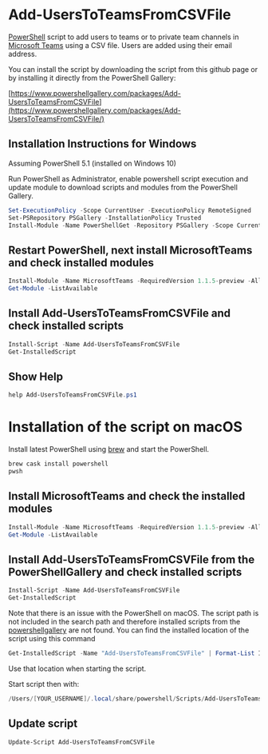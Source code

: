 # Add-UsersToTeamsFromCSVFile

[PowerShell](https://docs.microsoft.com/en-us/powershell/) script to add users to teams or to private team channels in [Microsoft Teams](https://teams.microsoft.com/) using a CSV file. Users are added using their email address.

You can install the script by downloading the script from this github page or by installing it directly from the PowerShell Gallery:

[https://www.powershellgallery.com/packages/Add-UsersToTeamsFromCSVFile](https://www.powershellgallery.com/packages/Add-UsersToTeamsFromCSVFile/) 

## Installation Instructions for Windows

Assuming PowerShell 5.1 (installed on Windows 10)

Run PowerShell as Administrator, enable powershell script execution and update module to download scripts and modules from the PowerShell Gallery.

```powershell
Set-ExecutionPolicy -Scope CurrentUser -ExecutionPolicy RemoteSigned
Set-PSRepository PSGallery -InstallationPolicy Trusted
Install-Module -Name PowerShellGet -Repository PSGallery -Scope CurrentUser -Force -AllowClobber
```

## Restart PowerShell, next install MicrosoftTeams and check installed modules

```powershell
Install-Module -Name MicrosoftTeams -RequiredVersion 1.1.5-preview -AllowPrerelease -force -AllowClobber -Scope CurrentUser
Get-Module -ListAvailable
```

## Install Add-UsersToTeamsFromCSVFile and check installed scripts

```powershell
Install-Script -Name Add-UsersToTeamsFromCSVFile
Get-InstalledScript
```

## Show Help

```powershell
help Add-UsersToTeamsFromCSVFile.ps1
```

# Installation of the script on macOS

Install latest PowerShell using [brew](https://brew.sh) and start the PowerShell.

```bash
brew cask install powershell
pwsh
```

## Install MicrosoftTeams and check the installed modules

```powershell
Install-Module -Name MicrosoftTeams -RequiredVersion 1.1.5-preview -AllowPrerelease -force -AllowClobber
Get-Module -ListAvailable
```

## Install Add-UsersToTeamsFromCSVFile from the PowerShellGallery and check installed scripts

```powershell
Install-Script -Name Add-UsersToTeamsFromCSVFile
Get-InstalledScript
```

Note that there is an issue with the PowerShell on macOS. The script path is not included in the search path and therefore installed scripts from the [powershellgallery](https://www.powershellgallery.com) are not found. You can find the installed location of the script using this command

```powershell
Get-InstalledScript -Name "Add-UsersToTeamsFromCSVFile" | Format-List InstalledLocation
```

Use that location when starting the script.

Start script then with:

```powershell
/Users/[YOUR_USERNAME]/.local/share/powershell/Scripts/Add-UsersToTeamsFromCSVFile.ps1
```

## Update script

```powershell
Update-Script Add-UsersToTeamsFromCSVFile
```
